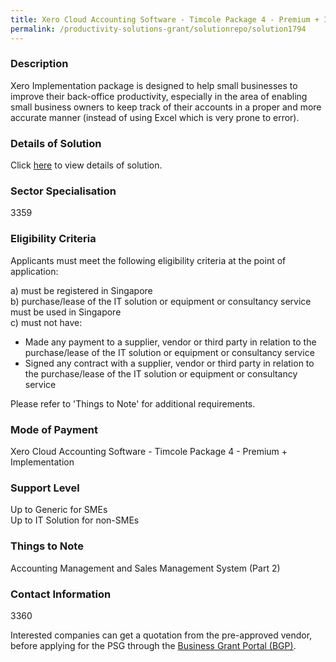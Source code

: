 ```yaml
---
title: Xero Cloud Accounting Software - Timcole Package 4 - Premium + Implementation
permalink: /productivity-solutions-grant/solutionrepo/solution1794
---
```


### Description

Xero Implementation package is designed to help small businesses to improve their back-office productivity, especially in the area of enabling small business owners to keep track of their accounts in a proper and more accurate manner (instead of using Excel which is very prone to error).

### Details of Solution

Click <a href='TIMCOLE PTE LTD' target='_blank' rel='noopener'>here</a> to view details of solution.

### Sector Specialisation

 3359 

### Eligibility Criteria

Applicants must meet the following eligibility criteria at the point of application:

a) must be registered in Singapore <br>
b) purchase/lease of the IT solution or equipment or consultancy service must be used in Singapore <br>
c) must not have:
- Made any payment to a supplier, vendor or third party in relation to the purchase/lease of the IT solution or equipment or consultancy service
- Signed any contract with a supplier, vendor or third party in relation to the purchase/lease of the IT solution or equipment or consultancy service

Please refer to 'Things to Note' for additional requirements.

### Mode of Payment
Xero Cloud Accounting Software - Timcole Package 4 - Premium + Implementation

### Support Level
Up to Generic for SMEs <br>
Up to IT Solution for non-SMEs

### Things to Note
Accounting Management and Sales Management System (Part 2)

### Contact Information
3360

Interested companies can get a quotation from the pre-approved vendor, before applying for the PSG through the <a target='_blank' rel='noopener' href='https://www.businessgrants.gov.sg/'>Business Grant Portal (BGP)</a>.
